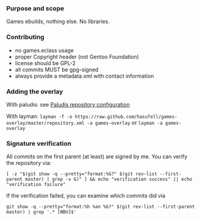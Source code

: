 ### Purpose and scope

Games ebuilds, nothing else. No libraries.

### Contributing

* no games.eclass usage
* proper Copyright header (not Gentoo Foundation)
* license should be GPL-2
* all commits MUST be gpg-signed
* always provide a metadata.xml with contact information

### Adding the overlay

With paludis: see [Paludis repository configuration](http://paludis.exherbo.org/configuration/repositories/index.html)

With layman:
```layman -f -o https://raw.github.com/hasufell/games-overlay/master/repository.xml -a games-overlay``` or ```layman -a games-overlay```

### Signature verification

All commits on the first parent (at least) are signed by me.
You can verify the repository via:
```
[ -z "$(git show -q --pretty="format:%G?" $(git rev-list --first-parent master) | grep -v G)" ] && echo "verification success" || echo "verification failure"
```

If the verification failed, you can examine which commits did
via
```
git show -q --pretty="format:%h %an %G?" $(git rev-list --first-parent master) | grep '.* [NBU]$'
```
